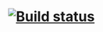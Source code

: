 # [![Build status](https://ci.appveyor.com/api/projects/status/qxd77jwf6qfwbp4k?svg=true)](https://ci.appveyor.com/project/AnnaKotovskaya/bddpageobjects)
